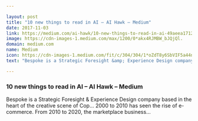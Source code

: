 ```yaml
---

layout: post
title: "10 new things to read in AI – AI Hawk – Medium"
date: 2017-11-03
link: https://medium.com/ai-hawk/10-new-things-to-read-in-ai-49aeea171276?source=rss------machine_learning-5
image: https://cdn-images-1.medium.com/max/1200/0*akx4RJMBW_bJQjQl.
domain: medium.com
name: Medium
icon: https://cdn-images-1.medium.com/fit/c/304/304/1*oZdT8y6SbVIF5a44nk80UQ.jpeg
text: "Bespoke is a Strategic Foresight &amp; Experience Design company based in the heart of the creative scene of Cop… 2000 to 2010 has seen the rise of e-commerce. From 2010 to 2020, the marketplace business…"

---
```


### 10 new things to read in AI – AI Hawk – Medium

Bespoke is a Strategic Foresight &amp; Experience Design company based in the heart of the creative scene of Cop… 2000 to 2010 has seen the rise of e-commerce. From 2010 to 2020, the marketplace business…